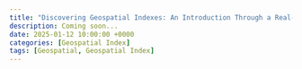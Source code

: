 ```yaml
---
title: "Discovering Geospatial Indexes: An Introduction Through a Real-World Problem"
description: Coming soon...
date: 2025-01-12 10:00:00 +0000
categories: [Geospatial Index]
tags: [Geospatial, Geospatial Index]
---
```

